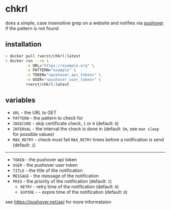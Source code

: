 # chkrl

does a simple, case insensitive grep on a website and notifies
via [pushover](https://pushover.net) if the pattern is not found

## installation

```bash
> docker pull rverst/chkrl:latest
> docker run --rm \
         -e URL="https://example.org" \
         -e PATTERN="example" \
         -e TOKEN="<pushover_api_token>" \
         -e USER="<pushover_user_token>" \
         rverst/chkrl:latest
```

## variables

- `URL` - the URL to GET
- `PATTERN` - the pattern to check for
- `INSECURE` - skip certificate check, `1` or `0` (default: `0`)
- `INTERVAL` - the interval the check is done in (default: `5m`, see `man sleep` for possible values)
- `MAX_RETRY` - check must fail `MAX_RETRY` times before a notification is send (default: `2`)

----------

- `TOKEN` - the pushover api token
- `USER` - the pushover user token
- `TITLE` - the title of the notification
- `MESSAGE` - the message of the notification
- `PRIO` - the priority of the notification (default: `1`)
  - `RETRY` - retry time of the notification (default: `0`)
  - `EXPIRE` - - expire time of the notification (default: `0`)

see https://pushover.net/api for more informataion

